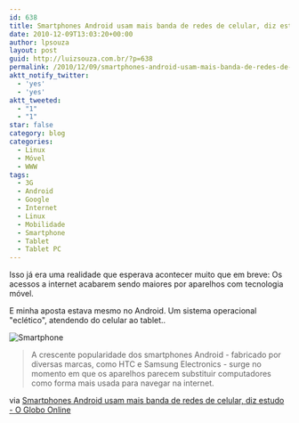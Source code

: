 ```yaml
---
id: 638
title: Smartphones Android usam mais banda de redes de celular, diz estudo
date: 2010-12-09T13:03:20+00:00
author: lpsouza
layout: post
guid: http://luizsouza.com.br/?p=638
permalink: /2010/12/09/smartphones-android-usam-mais-banda-de-redes-de-celular-diz-estudo/
aktt_notify_twitter:
  - 'yes'
  - 'yes'
aktt_tweeted:
  - "1"
  - "1"
star: false
category: blog
categories:
  - Linux
  - Móvel
  - WWW
tags:
  - 3G
  - Android
  - Google
  - Internet
  - Linux
  - Mobilidade
  - Smartphone
  - Tablet
  - Tablet PC
---
```

Isso já era uma realidade que esperava acontecer muito que em breve: Os acessos a internet acabarem sendo maiores por aparelhos com tecnologia móvel.

E minha aposta estava mesmo no Android. Um sistema operacional "eclético", atendendo do celular ao tablet..

![Smartphone](https://luizsouza.com.br/wp-content/upload/2010/12/1252606639294_581.jpg)

> A crescente popularidade dos smartphones Android - fabricado por diversas marcas, como HTC e Samsung Electronics - surge no momento em que os aparelhos parecem substituir computadores como forma mais usada para navegar na internet.

via [Smartphones Android usam mais banda de redes de celular, diz estudo - O Globo Online](https://oglobo.globo.com/economia/smartphones-android-usam-mais-banda-de-redes-de-celular-diz-estudo-2913431)
